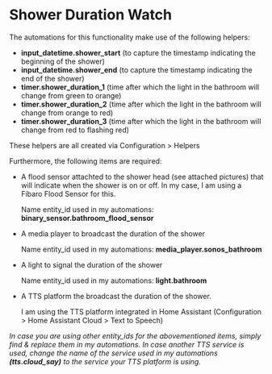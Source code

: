 # Shower Duration Watch

The automations for this functionality make use of the following helpers:

- **input_datetime.shower_start** (to capture the timestamp indicating the beginning of the shower)
- **input_datetime.shower_end**   (to capture the timestamp indicating the end of the shower)
- **timer.shower_duration_1**     (time after which the light in the bathroom will change from green to orange)
- **timer.shower_duration_2**     (time after which the light in the bathroom will change from orange to red)
- **timer.shower_duration_3**     (time after which the light in the bathroom will change from red to flashing red)

These helpers are all created via Configuration > Helpers

Furthermore, the following items are required:

 - A flood sensor attachted to the shower head (see attached pictures) that will indicate when the shower is on or off.
   In my case, I am using a Fibaro Flood Sensor for this.
   
   Name entity_id used in my automations: **binary_sensor.bathroom_flood_sensor**
 
 - A media player to broadcast the duration of the shower

   Name entity_id used in my automations: **media_player.sonos_bathroom**
   
 - A light to signal the duration of the shower

   Name entity_id used in my automations: **light.bathroom**
 
 - A TTS platform the broadcast the duration of the shower.

   I am using the TTS platform integrated in Home Assistant (Configuration > Home Assistant Cloud > Text to Speech) 
 
 _In case you are using other entity_ids for the abovementioned items, simply find & replace them in my automations.
 In case another TTS service is used, change the name of the service used in my automations **(tts.cloud_say)** to the service your TTS platform is using._
